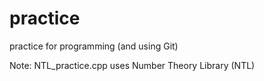 # practice
practice for programming (and using Git)

Note: NTL_practice.cpp uses Number Theory Library (NTL)
